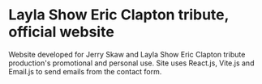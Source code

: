 # Layla Show Eric Clapton tribute, official website

Website developed for Jerry Skaw and Layla Show Eric Clapton tribute production's promotional and personal use. Site uses React.js, Vite.js and Email.js to send emails from the contact form. 